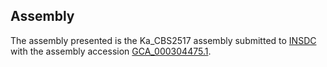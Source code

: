 

Assembly
--------

The assembly presented is the Ka\_CBS2517 assembly submitted to
[INSDC](http://www.insdc.org) with the assembly accession
[GCA\_000304475.1](http://www.ebi.ac.uk/ena/data/view/GCA_000304475.1).
